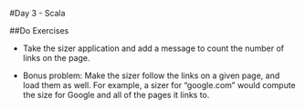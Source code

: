 #Day 3 - Scala

##Do Exercises

* Take the sizer application and add a message to count the number of links on the page.

* Bonus problem: Make the sizer follow the links on a given page, and
load them as well. For example, a sizer for “google.com” would compute
the size for Google and all of the pages it links to.